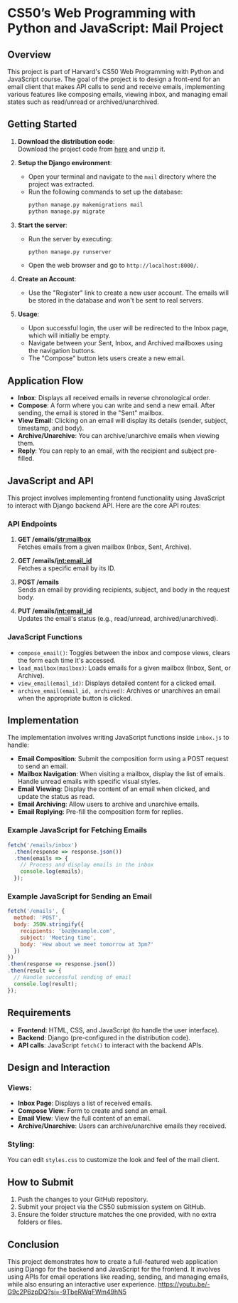 # CS50’s Web Programming with Python and JavaScript: Mail Project

## Overview

This project is part of Harvard's CS50 Web Programming with Python and JavaScript course. The goal of the project is to design a front-end for an email client that makes API calls to send and receive emails, implementing various features like composing emails, viewing inbox, and managing email states such as read/unread or archived/unarchived.

## Getting Started

1. **Download the distribution code**:  
   Download the project code from [here](https://cdn.cs50.net/web/2020/spring/projects/3/mail.zip) and unzip it.

2. **Setup the Django environment**:
    - Open your terminal and navigate to the `mail` directory where the project was extracted.
    - Run the following commands to set up the database:
        ```bash
        python manage.py makemigrations mail
        python manage.py migrate
        ```

3. **Start the server**:
    - Run the server by executing:
        ```bash
        python manage.py runserver
        ```
    - Open the web browser and go to `http://localhost:8000/`.

4. **Create an Account**:
    - Use the "Register" link to create a new user account. The emails will be stored in the database and won't be sent to real servers.

5. **Usage**:
    - Upon successful login, the user will be redirected to the Inbox page, which will initially be empty.
    - Navigate between your Sent, Inbox, and Archived mailboxes using the navigation buttons.
    - The "Compose" button lets users create a new email.

## Application Flow

- **Inbox**: Displays all received emails in reverse chronological order.
- **Compose**: A form where you can write and send a new email. After sending, the email is stored in the "Sent" mailbox.
- **View Email**: Clicking on an email will display its details (sender, subject, timestamp, and body).
- **Archive/Unarchive**: You can archive/unarchive emails when viewing them.
- **Reply**: You can reply to an email, with the recipient and subject pre-filled.

## JavaScript and API

This project involves implementing frontend functionality using JavaScript to interact with Django backend API. Here are the core API routes:

### API Endpoints

1. **GET /emails/<str:mailbox>**  
   Fetches emails from a given mailbox (Inbox, Sent, Archive).
   
2. **GET /emails/<int:email_id>**  
   Fetches a specific email by its ID.

3. **POST /emails**  
   Sends an email by providing recipients, subject, and body in the request body.

4. **PUT /emails/<int:email_id>**  
   Updates the email's status (e.g., read/unread, archived/unarchived).

### JavaScript Functions

- `compose_email()`: Toggles between the inbox and compose views, clears the form each time it's accessed.
- `load_mailbox(mailbox)`: Loads emails for a given mailbox (Inbox, Sent, or Archive).
- `view_email(email_id)`: Displays detailed content for a clicked email.
- `archive_email(email_id, archived)`: Archives or unarchives an email when the appropriate button is clicked.

## Implementation

The implementation involves writing JavaScript functions inside `inbox.js` to handle:

- **Email Composition**: Submit the composition form using a POST request to send an email.
- **Mailbox Navigation**: When visiting a mailbox, display the list of emails. Handle unread emails with specific visual styles.
- **Email Viewing**: Display the content of an email when clicked, and update the status as read.
- **Email Archiving**: Allow users to archive and unarchive emails.
- **Email Replying**: Pre-fill the composition form for replies.

### Example JavaScript for Fetching Emails
```javascript
fetch('/emails/inbox')
  .then(response => response.json())
  .then(emails => {
    // Process and display emails in the inbox
    console.log(emails);
  });
```

### Example JavaScript for Sending an Email
```javascript
fetch('/emails', {
  method: 'POST',
  body: JSON.stringify({
    recipients: 'baz@example.com',
    subject: 'Meeting time',
    body: 'How about we meet tomorrow at 3pm?'
  })
})
.then(response => response.json())
.then(result => {
  // Handle successful sending of email
  console.log(result);
});
```

## Requirements

- **Frontend**: HTML, CSS, and JavaScript (to handle the user interface).
- **Backend**: Django (pre-configured in the distribution code).
- **API calls**: JavaScript `fetch()` to interact with the backend APIs.

## Design and Interaction

### Views:

- **Inbox Page**: Displays a list of received emails.
- **Compose View**: Form to create and send an email.
- **Email View**: View the full content of an email.
- **Archive/Unarchive**: Users can archive/unarchive emails they received.

### Styling:
You can edit `styles.css` to customize the look and feel of the mail client.

## How to Submit

1. Push the changes to your GitHub repository.
2. Submit your project via the CS50 submission system on GitHub.
3. Ensure the folder structure matches the one provided, with no extra folders or files.

## Conclusion

This project demonstrates how to create a full-featured web application using Django for the backend and JavaScript for the frontend. It involves using APIs for email operations like reading, sending, and managing emails, while also ensuring an interactive user experience.
https://youtu.be/-G9c2P6zpDQ?si=-9TbeRWqFWm49hN5
